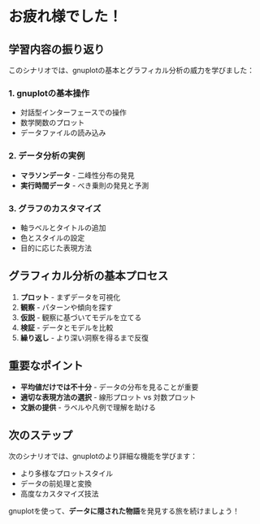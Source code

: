 # お疲れ様でした！

## 学習内容の振り返り

このシナリオでは、gnuplotの基本とグラフィカル分析の威力を学びました：

### 1. gnuplotの基本操作
- 対話型インターフェースでの操作
- 数学関数のプロット
- データファイルの読み込み

### 2. データ分析の実例
- **マラソンデータ** - 二峰性分布の発見
- **実行時間データ** - べき乗則の発見と予測

### 3. グラフのカスタマイズ
- 軸ラベルとタイトルの追加
- 色とスタイルの設定
- 目的に応じた表現方法

## グラフィカル分析の基本プロセス

1. **プロット** - まずデータを可視化
2. **観察** - パターンや傾向を探す
3. **仮説** - 観察に基づいてモデルを立てる
4. **検証** - データとモデルを比較
5. **繰り返し** - より深い洞察を得るまで反復

## 重要なポイント

- **平均値だけでは不十分** - データの分布を見ることが重要
- **適切な表現方法の選択** - 線形プロット vs 対数プロット
- **文脈の提供** - ラベルや凡例で理解を助ける

## 次のステップ

次のシナリオでは、gnuplotのより詳細な機能を学びます：
- より多様なプロットスタイル
- データの前処理と変換
- 高度なカスタマイズ技法

gnuplotを使って、**データに隠された物語**を発見する旅を続けましょう！